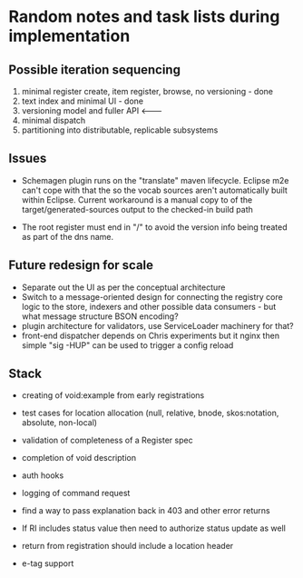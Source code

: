 # Random notes and task lists during implementation

## Possible iteration sequencing

   1. minimal register create, item register, browse, no versioning - done
   1. text index and minimal UI - done
   1. versioning model and fuller API <---
   1. minimal dispatch
   1. partitioning into distributable, replicable subsystems

## Issues

   * Schemagen plugin runs on the "translate" maven lifecycle. Eclipse m2e can't cope with that the so the vocab sources aren't automatically built within Eclipse. Current workaround is a manual copy to of the target/generated-sources output to the checked-in build path

   * The root register must end in "/" to avoid the version info being treated as part of the dns name.

## Future redesign for scale

   * Separate out the UI as per the conceptual architecture
   * Switch to a message-oriented design for connecting the registry core logic to the store, indexers and other possible data consumers - but what message structure BSON encoding?
   * plugin architecture for validators, use ServiceLoader machinery for that?
   * front-end dispatcher depends on Chris experiments but it nginx then simple "sig -HUP" can be used to trigger a config reload

## Stack

   * creating of void:example from early registrations
   * test cases for location allocation (null, relative, bnode, skos:notation, absolute, non-local)
   * validation of completeness of a Register spec
   * completion of void description
   * auth hooks
   * logging of command request
   * find a way to pass explanation back in 403 and other error returns
   * If RI includes status value then need to authorize status update as well
   * return from registration should include a location header

   * e-tag support

